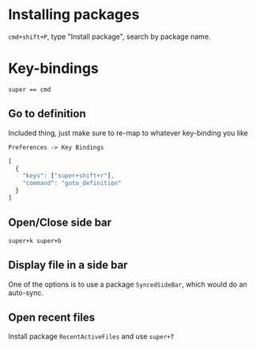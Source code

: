 # Installing packages

`cmd+shift+P`, type "Install package", search by package name.

# Key-bindings

`super == cmd`

## Go to definition

Included thing, just make sure to re-map to whatever key-binding you like

`Preferences -> Key Bindings`

```js
[
  {
    "keys": ["super+shift+r"],
    "command": "goto_definition"
  }
]
```

## Open/Close side bar

`super+k super+b`

## Display file in a side bar

One of the options is to use a package `SyncedSideBar`, which would do an auto-sync.

## Open recent files

Install package `RecentActiveFiles` and use `super+T`